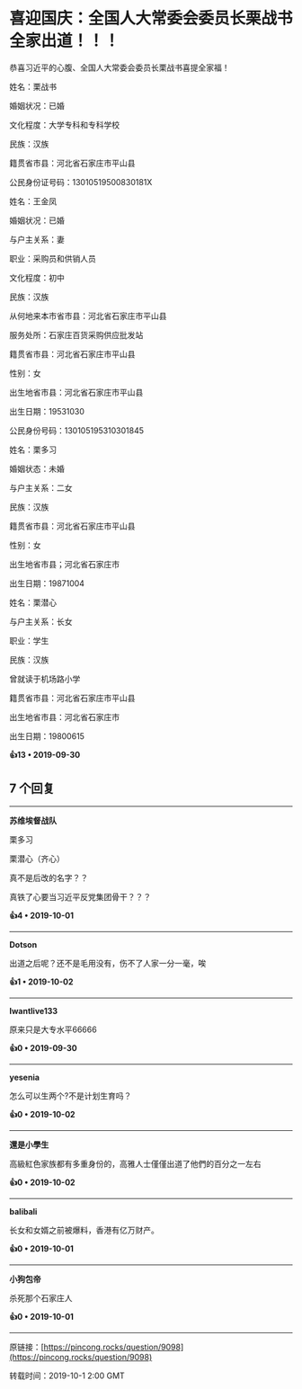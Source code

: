 # 喜迎国庆：全国人大常委会委员长栗战书全家出道！！！ 

恭喜习近平的心腹、全国人大常委会委员长栗战书喜提全家福！

姓名：栗战书

婚姻状况：已婚

文化程度：大学专科和专科学校

民族：汉族

籍贯省市县：河北省石家庄市平山县

公民身份证号码：13010519500830181X

姓名：王金凤

婚姻状况：已婚

与户主关系：妻

职业：采购员和供销人员

文化程度：初中

民族：汉族

从何地来本市省市县：河北省石家庄市平山县

服务处所：石家庄百货采购供应批发站

籍贯省市县：河北省石家庄市平山县

性别：女

出生地省市县：河北省石家庄市平山县

出生日期：19531030

公民身份号码：130105195310301845

姓名：栗多习

婚姻状态：未婚

与户主关系：二女

民族：汉族

籍贯省市县：河北省石家庄市平山县

性别：女

出生地省市县；河北省石家庄市

出生日期：19871004

姓名：栗潜心

与户主关系：长女

职业：学生

民族：汉族

曾就读于机场路小学

籍贯省市县：河北省石家庄市平山县

出生地省市县：河北省石家庄市

出生日期：19800615 

**👍13 • 2019-09-30**

## 7 个回复

---
**苏维埃督战队**

栗多习

栗潜心（齐心）

真不是后改的名字？？

真铁了心要当习近平反党集团骨干？？？ 

**👍4 • 2019-10-01**

---
**Dotson**

出道之后呢？还不是毛用没有，伤不了人家一分一毫，唉 

**👍1 • 2019-10-02**

---
**Iwantlive133**

原来只是大专水平66666 

**👍0 • 2019-09-30**

---
**yesenia**

怎么可以生两个?不是计划生育吗？ 

**👍0 • 2019-10-02**

---
**還是小學生**

高級紅色家族都有多重身份的，高雅人士僅僅出道了他們的百分之一左右 

**👍0 • 2019-10-02**

---
**balibali**

长女和女婿之前被爆料，香港有亿万财产。 

**👍0 • 2019-10-01**

---
**小狗包帝**

杀死那个石家庄人 

**👍0 • 2019-10-01**

---
原链接：[https://pincong.rocks/question/9098](https://pincong.rocks/question/9098)

转载时间：2019-10-1 2:00 GMT